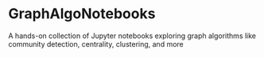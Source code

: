 # GraphAlgoNotebooks
 A hands-on collection of Jupyter notebooks exploring graph algorithms like community detection, centrality, clustering, and more
